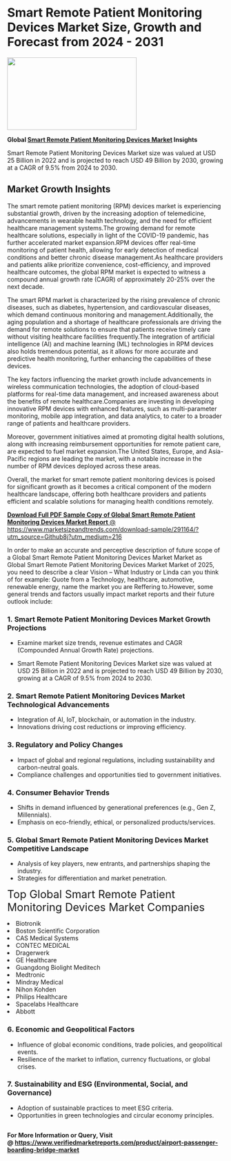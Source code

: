 <H1>Smart Remote Patient Monitoring Devices Market Size, Growth and Forecast from 2024 - 2031</H1><img class="aligncenter size-medium wp-image-584254" src="https://thirdeyenews.in/wp-content/uploads/2024/09/Global-Market-Research-300x168.jpeg" alt="" width="300" height="168" /><p><strong>Global&nbsp;<a href="https://www.marketsizeandtrends.com/download-sample/291164/?utm_source=Github8j?utm_medium=216">Smart Remote Patient Monitoring Devices Market</a> Insights</strong></p><p>Smart Remote Patient Monitoring Devices Market size was valued at USD 25 Billion in 2022 and is projected to reach USD 49 Billion by 2030, growing at a CAGR of 9.5% from 2024 to 2030.</p><p><h2>Market Growth Insights</h2> <p>The smart remote patient monitoring (RPM) devices market is experiencing substantial growth, driven by the increasing adoption of telemedicine, advancements in wearable health technology, and the need for efficient healthcare management systems.The growing demand for remote healthcare solutions, especially in light of the COVID-19 pandemic, has further accelerated market expansion.RPM devices offer real-time monitoring of patient health, allowing for early detection of medical conditions and better chronic disease management.As healthcare providers and patients alike prioritize convenience, cost-efficiency, and improved healthcare outcomes, the global RPM market is expected to witness a compound annual growth rate (CAGR) of approximately 20-25% over the next decade.</p> <p><a href="#download_sample"></a></p> <p>The smart RPM market is characterized by the rising prevalence of chronic diseases, such as diabetes, hypertension, and cardiovascular diseases, which demand continuous monitoring and management.Additionally, the aging population and a shortage of healthcare professionals are driving the demand for remote solutions to ensure that patients receive timely care without visiting healthcare facilities frequently.The integration of artificial intelligence (AI) and machine learning (ML) technologies in RPM devices also holds tremendous potential, as it allows for more accurate and predictive health monitoring, further enhancing the capabilities of these devices.</p> <p>The key factors influencing the market growth include advancements in wireless communication technologies, the adoption of cloud-based platforms for real-time data management, and increased awareness about the benefits of remote healthcare.Companies are investing in developing innovative RPM devices with enhanced features, such as multi-parameter monitoring, mobile app integration, and data analytics, to cater to a broader range of patients and healthcare providers.</p> <p>Moreover, government initiatives aimed at promoting digital health solutions, along with increasing reimbursement opportunities for remote patient care, are expected to fuel market expansion.The United States, Europe, and Asia-Pacific regions are leading the market, with a notable increase in the number of RPM devices deployed across these areas.</p> <p>Overall, the market for smart remote patient monitoring devices is poised for significant growth as it becomes a critical component of the modern healthcare landscape, offering both healthcare providers and patients efficient and scalable solutions for managing health conditions remotely.</p> <p><a href="#get_more"></p><p><span class=""><strong>Download Full PDF Sample Copy of Global Smart Remote Patient Monitoring Devices Market Report</strong> @ <a href="https://www.marketsizeandtrends.com/download-sample/291164/?utm_source=Github8j?utm_medium=216" target="_blank">https://www.marketsizeandtrends.com/download-sample/291164/?utm_source=Github8j?utm_medium=216</a></span></p><p>In order to make an accurate and perceptive description of future scope of a Global&nbsp;Smart Remote Patient Monitoring Devices Market Market as Global&nbsp;Smart Remote Patient Monitoring Devices Market Market of 2025, you need to describe a clear Vision &ndash; What Industry or Linda can you think of for example: Quote from a Technology, healthcare, automotive, renewable energy, name the market you are Reffering to.However, some general trends and factors usually impact market reports and their future outlook include:</p><h3>1.&nbsp;<strong>Smart Remote Patient Monitoring Devices Market Growth Projections</strong></h3><ul><li>Examine market size trends, revenue estimates and CAGR (Compounded Annual Growth Rate) projections.</li><li><p>Smart Remote Patient Monitoring Devices Market size was valued at USD 25 Billion in 2022 and is projected to reach USD 49 Billion by 2030, growing at a CAGR of 9.5% from 2024 to 2030.</p></li></ul><h3>2.&nbsp;<strong>Smart Remote Patient Monitoring Devices Market Technological Advancements</strong></h3><ul><li>Integration of AI, IoT, blockchain, or automation in the industry.</li><li>Innovations driving cost reductions or improving efficiency.</li></ul><h3>3.&nbsp;<strong>Regulatory and Policy Changes</strong></h3><ul><li>Impact of global and regional regulations, including sustainability and carbon-neutral goals.</li><li>Compliance challenges and opportunities tied to government initiatives.</li></ul><h3>4.&nbsp;<strong>Consumer Behavior Trends</strong></h3><ul><li>Shifts in demand influenced by generational preferences (e.g., Gen Z, Millennials).</li><li>Emphasis on eco-friendly, ethical, or personalized products/services.</li></ul><h3>5.&nbsp;<strong>Global Smart Remote Patient Monitoring Devices Market Competitive Landscape</strong></h3><ul><li>Analysis of key players, new entrants, and partnerships shaping the industry.</li><li>Strategies for differentiation and market penetration.</li></ul><p data-pm-slice="1 1 []"><span style="color: inherit; font-family: inherit; font-size: 25px;">Top Global Smart Remote Patient Monitoring Devices Market Companies</span></p><div class="" data-test-id=""><p><li>Biotronik</li><li> Boston Scientific Corporation</li><li> CAS Medical Systems</li><li> CONTEC MEDICAL</li><li> Dragerwerk</li><li> GE Healthcare</li><li> Guangdong Biolight Meditech</li><li> Medtronic</li><li> Mindray Medical</li><li> Nihon Kohden</li><li> Philips Healthcare</li><li> Spacelabs Healthcare</li><li> Abbott</li></p></div><h3>6.&nbsp;<strong>Economic and Geopolitical Factors</strong></h3><ul><li>Influence of global economic conditions, trade policies, and geopolitical events.</li><li>Resilience of the market to inflation, currency fluctuations, or global crises.</li></ul><h3>7.&nbsp;<strong>Sustainability and ESG (Environmental, Social, and Governance)</strong></h3><ul><li>Adoption of sustainable practices to meet ESG criteria.</li><li>Opportunities in green technologies and circular economy principles.</li></ul><h2><strong style="font-size: 14px;">For More Information or Query, Visit @&nbsp;</strong><a style="background-color: #ffffff; font-size: 14px;" href="https://www.marketsizeandtrends.com/report/smart-remote-patient-monitoring-devices-market/" target="_blank">https://www.verifiedmarketreports.com/product/airport-passenger-boarding-bridge-market</a></h2>